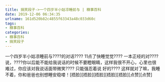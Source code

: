 ```yaml
---
title: 搞笑段子->一个四岁半小姑凉睡前与 | 糗事百科
date: 2019-12-06 06:34:35
urlname: 161d520b82c4855f63343a48c033d60c
tags: 
- 糗事百科
categories:
- 糗事百科
- 搞笑段子
---
```

一个四岁半小姑凉睡前与????的对话???? 11点了快睡觉觉???? 一本正经的对????说，????你以后能不能给我说话的时候不要瞪眼睛，这样我很不开心，心里也很难过，你应该对我说话面带微笑????  只能强忍着说 好的????  这样就对了嘛，我睡不着，你和爸爸也别想睡安稳喽！[捂脸][捂脸][捂脸][捂脸][捂脸][点赞][点赞]


